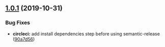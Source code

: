## [1.0.1](https://github.com/newrelic/nr1-customer-journey/compare/v1.0.0...v1.0.1) (2019-10-31)


### Bug Fixes

* **circleci:** add install dependencies step before using semantic-release ([90a7d56](https://github.com/newrelic/nr1-customer-journey/commit/90a7d562c10c09f3a2afde3d556cc7d2067acc20))

